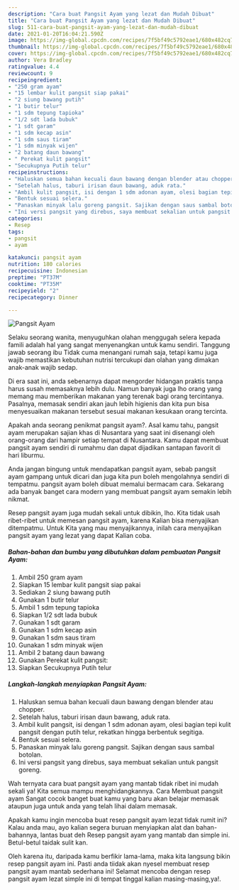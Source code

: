 ```yaml
---
description: "Cara buat Pangsit Ayam yang lezat dan Mudah Dibuat"
title: "Cara buat Pangsit Ayam yang lezat dan Mudah Dibuat"
slug: 511-cara-buat-pangsit-ayam-yang-lezat-dan-mudah-dibuat
date: 2021-01-20T16:04:21.590Z
image: https://img-global.cpcdn.com/recipes/7f5bf49c5792eae1/680x482cq70/pangsit-ayam-foto-resep-utama.jpg
thumbnail: https://img-global.cpcdn.com/recipes/7f5bf49c5792eae1/680x482cq70/pangsit-ayam-foto-resep-utama.jpg
cover: https://img-global.cpcdn.com/recipes/7f5bf49c5792eae1/680x482cq70/pangsit-ayam-foto-resep-utama.jpg
author: Vera Bradley
ratingvalue: 4.4
reviewcount: 9
recipeingredient:
- "250 gram ayam"
- "15 lembar kulit pangsit siap pakai"
- "2 siung bawang putih"
- "1 butir telur"
- "1 sdm tepung tapioka"
- "1/2 sdt lada bubuk"
- "1 sdt garam"
- "1 sdm kecap asin"
- "1 sdm saus tiram"
- "1 sdm minyak wijen"
- "2 batang daun bawang"
- " Perekat kulit pangsit"
- "Secukupnya Putih telur"
recipeinstructions:
- "Haluskan semua bahan kecuali daun bawang dengan blender atau chopper."
- "Setelah halus, taburi irisan daun bawang, aduk rata."
- "Ambil kulit pangsit, isi dengan 1 sdm adonan ayam, olesi bagian tepi kulit pangsit dengan putih telur, rekatkan hingga berbentuk segitiga."
- "Bentuk sesuai selera."
- "Panaskan minyak lalu goreng pangsit. Sajikan dengan saus sambal botolan."
- "Ini versi pangsit yang direbus, saya membuat sekalian untuk pangsit goreng."
categories:
- Resep
tags:
- pangsit
- ayam

katakunci: pangsit ayam 
nutrition: 180 calories
recipecuisine: Indonesian
preptime: "PT37M"
cooktime: "PT35M"
recipeyield: "2"
recipecategory: Dinner

---
```



![Pangsit Ayam](https://img-global.cpcdn.com/recipes/7f5bf49c5792eae1/680x482cq70/pangsit-ayam-foto-resep-utama.jpg)

Selaku seorang wanita, menyuguhkan olahan menggugah selera kepada famili adalah hal yang sangat menyenangkan untuk kamu sendiri. Tanggung jawab seorang ibu Tidak cuma menangani rumah saja, tetapi kamu juga wajib memastikan kebutuhan nutrisi tercukupi dan olahan yang dimakan anak-anak wajib sedap.

Di era  saat ini, anda sebenarnya dapat mengorder hidangan praktis tanpa harus susah memasaknya lebih dulu. Namun banyak juga lho orang yang memang mau memberikan makanan yang terenak bagi orang tercintanya. Pasalnya, memasak sendiri akan jauh lebih higienis dan kita pun bisa menyesuaikan makanan tersebut sesuai makanan kesukaan orang tercinta. 



Apakah anda seorang penikmat pangsit ayam?. Asal kamu tahu, pangsit ayam merupakan sajian khas di Nusantara yang saat ini disenangi oleh orang-orang dari hampir setiap tempat di Nusantara. Kamu dapat membuat pangsit ayam sendiri di rumahmu dan dapat dijadikan santapan favorit di hari liburmu.

Anda jangan bingung untuk mendapatkan pangsit ayam, sebab pangsit ayam gampang untuk dicari dan juga kita pun boleh mengolahnya sendiri di tempatmu. pangsit ayam boleh dibuat memalui bermacam cara. Sekarang ada banyak banget cara modern yang membuat pangsit ayam semakin lebih nikmat.

Resep pangsit ayam juga mudah sekali untuk dibikin, lho. Kita tidak usah ribet-ribet untuk memesan pangsit ayam, karena Kalian bisa menyajikan ditempatmu. Untuk Kita yang mau menyajikannya, inilah cara menyajikan pangsit ayam yang lezat yang dapat Kalian coba.

<!--inarticleads1-->

##### Bahan-bahan dan bumbu yang dibutuhkan dalam pembuatan Pangsit Ayam:

1. Ambil 250 gram ayam
1. Siapkan 15 lembar kulit pangsit siap pakai
1. Sediakan 2 siung bawang putih
1. Gunakan 1 butir telur
1. Ambil 1 sdm tepung tapioka
1. Siapkan 1/2 sdt lada bubuk
1. Gunakan 1 sdt garam
1. Gunakan 1 sdm kecap asin
1. Gunakan 1 sdm saus tiram
1. Gunakan 1 sdm minyak wijen
1. Ambil 2 batang daun bawang
1. Gunakan  Perekat kulit pangsit:
1. Siapkan Secukupnya Putih telur




<!--inarticleads2-->

##### Langkah-langkah menyiapkan Pangsit Ayam:

1. Haluskan semua bahan kecuali daun bawang dengan blender atau chopper.
1. Setelah halus, taburi irisan daun bawang, aduk rata.
1. Ambil kulit pangsit, isi dengan 1 sdm adonan ayam, olesi bagian tepi kulit pangsit dengan putih telur, rekatkan hingga berbentuk segitiga.
1. Bentuk sesuai selera.
1. Panaskan minyak lalu goreng pangsit. Sajikan dengan saus sambal botolan.
1. Ini versi pangsit yang direbus, saya membuat sekalian untuk pangsit goreng.




Wah ternyata cara buat pangsit ayam yang mantab tidak ribet ini mudah sekali ya! Kita semua mampu menghidangkannya. Cara Membuat pangsit ayam Sangat cocok banget buat kamu yang baru akan belajar memasak ataupun juga untuk anda yang telah lihai dalam memasak.

Apakah kamu ingin mencoba buat resep pangsit ayam lezat tidak rumit ini? Kalau anda mau, ayo kalian segera buruan menyiapkan alat dan bahan-bahannya, lantas buat deh Resep pangsit ayam yang mantab dan simple ini. Betul-betul taidak sulit kan. 

Oleh karena itu, daripada kamu berfikir lama-lama, maka kita langsung bikin resep pangsit ayam ini. Pasti anda tiidak akan nyesel membuat resep pangsit ayam mantab sederhana ini! Selamat mencoba dengan resep pangsit ayam lezat simple ini di tempat tinggal kalian masing-masing,ya!.

